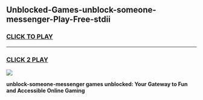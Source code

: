 
## Unblocked-Games-unblock-someone-messenger-Play-Free-stdii
<h3>
<a href="https://premium76.site?title=unblock-someone-messenger&ref=10A">CLICK TO PLAY</a></h3>
<hr>

<h3>
<a href="https://premium76.site?title=unblock-someone-messenger&ref=10A">CLICK 2 PLAY</a>
  
</h3>

<a href="https://premium76.site?title=unblock-someone-messenger&ref=10A"><img src="https://clearcache.store/games.png"></a>


**unblock-someone-messenger games unblocked: Your Gateway to Fun and Accessible Online Gaming**
